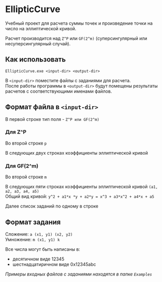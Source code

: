 # EllipticCurve
Учебный проект для расчета суммы точек и произведение точки на число на эллиптической кривой.

Расчет производится над `Z^P` или `GF(2^m)` (суперсингулярный или несуперсингулярный случай).

## Как использовать

`EllipticCurve.exe <input-dir> <output-dir>`

В `<input-dir>` поместите файлы с заданиями для расчета. <br>
После работы программы в `<output-dir>` будут помещены результаты расчетов с соответствующими именами файлов.

## Формат файла в `<input-dir>`

В первой строке тип поля - `Z^P или GF(2^m)`

### Для Z^P

Во второй строке `p` 

В следующих двух строках коэффициенты эллиптической кривой

### Для GF(2^m)
Во второй строке `m`

В следующих пяти строках коэффициенты эллиптической кривой `(a1, a2, a3, a4, a5)` <br>
Общий вид кривой: `y^2 + a1*x *y + a2*y = x^3 + a3*x^2 + a4*x + a5`

Далее список заданий по одному в строке

## Формат задания

Сложение: `a (x1, y1) (x2, y2)` <br>
Умножение: `m (x1, y1) k`

Все числа могут быть написаны в:

- десятичном виде 12345
- шестнадцатиричном виде 0x12345abc

*Примеры входных файлов с заданиями находятся в папке `Examples`*




